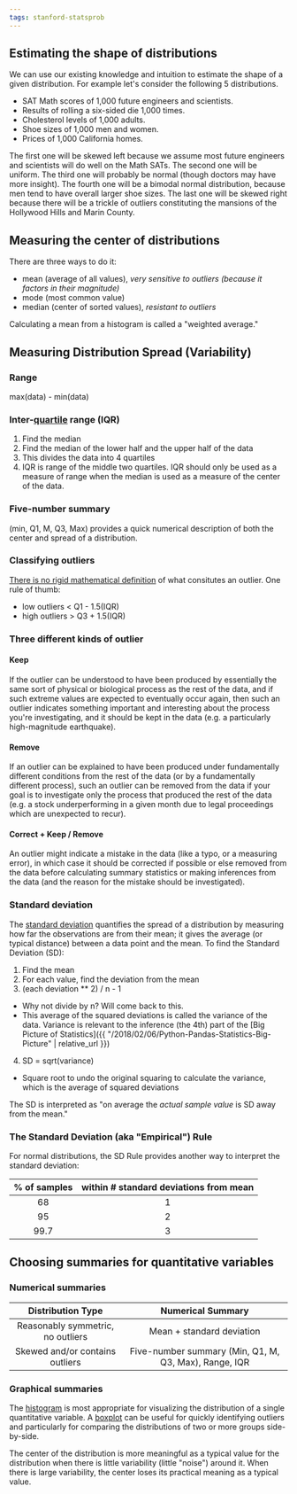 ```yaml
---
tags: stanford-statsprob
---
```


## Estimating the shape of distributions

We can use our existing knowledge and intuition to estimate the shape of a given distribution. For example let's consider the following 5 distributions.

- SAT Math scores of 1,000 future engineers and scientists.
- Results of rolling a six-sided die 1,000 times.
- Cholesterol levels of 1,000 adults.
- Shoe sizes of 1,000 men and women.
- Prices of 1,000 California homes.

The first one will be skewed left because we assume most future engineers and scientists will do well on the Math SATs. The second one will be uniform. The third one will probably be normal (though doctors may have more insight). The fourth one will be a bimodal normal distribution, because men tend to have overall larger shoe sizes. The last one will be skewed right because there will be a trickle of outliers constituting the mansions of the Hollywood Hills and Marin County.

## Measuring the center of distributions

There are three ways to do it:

- mean (average of all values), _very sensitive to outliers (because it factors in their magnitude)_
- mode (most common value)
- median (center of sorted values), _resistant to outliers_

Calculating a mean from a histogram is called a "weighted average."

## Measuring Distribution Spread (Variability)

### Range

max(data) - min(data)

### Inter-[quartile](https://en.wikipedia.org/wiki/Quartile) range (IQR)

1. Find the median
2. Find the median of the lower half and the upper half of the data
3. This divides the data into 4 quartiles
4. IQR is range of the middle two quartiles. IQR should only be used as a measure of range when the median is used as a measure of the center of the data.

### Five-number summary

(min, Q1, M, Q3, Max) provides a quick numerical description of both the center and spread of a distribution.

### Classifying outliers

[There is no rigid mathematical definition](https://en.wikipedia.org/wiki/Outlier#Detection) of what consitutes an outlier. One rule of thumb:

- low outliers < Q1 - 1.5(IQR)
- high outliers > Q3 + 1.5(IQR)

### Three different kinds of outlier

#### Keep

If the outlier can be understood to have been produced by essentially the same sort of physical or biological process as the rest of the data, and if such extreme values are expected to eventually occur again, then such an outlier indicates something important and interesting about the process you're investigating, and it should be kept in the data (e.g. a particularly high-magnitude earthquake).

#### Remove

If an outlier can be explained to have been produced under fundamentally different conditions from the rest of the data (or by a fundamentally different process), such an outlier can be removed from the data if your goal is to investigate only the process that produced the rest of the data (e.g. a stock underperforming in a given month due to legal proceedings which are unexpected to recur).

#### Correct + Keep / Remove

An outlier might indicate a mistake in the data (like a typo, or a measuring error), in which case it should be corrected if possible or else removed from the data before calculating summary statistics or making inferences from the data (and the reason for the mistake should be investigated).

### Standard deviation

The [standard deviation](https://en.wikipedia.org/wiki/Standard_deviation) quantifies the spread of a distribution by measuring how far the observations are from their mean; it gives the average (or typical distance) between a data point and the mean. To find the Standard Deviation (SD):

1. Find the mean
2. For each value, find the deviation from the mean
3. (each deviation \*\* 2) / n - 1

- Why not divide by n? Will come back to this.
- This average of the squared deviations is called the variance of the data. Variance is relevant to the inference (the 4th) part of the [Big Picture of Statistics]({{ "/2018/02/06/Python-Pandas-Statistics-Big-Picture" | relative_url }})

4. SD = sqrt(variance)

- Square root to undo the original squaring to calculate the variance, which is the average of squared deviations

The SD is interpreted as "on average the _actual sample value_ is SD away from the mean."

### The Standard Deviation (aka "Empirical") Rule

For normal distributions, the SD Rule provides another way to interpret the standard deviation:

| % of samples | within # standard deviations from mean |
| :----------: | :------------------------------------: |
|      68      |                   1                    |
|      95      |                   2                    |
|     99.7     |                   3                    |

## Choosing summaries for quantitative variables

### Numerical summaries

|         Distribution Type         |                   Numerical Summary                   |
| :-------------------------------: | :---------------------------------------------------: |
| Reasonably symmetric, no outliers |               Mean + standard deviation               |
|  Skewed and/or contains outliers  | Five-number summary (Min, Q1, M, Q3, Max), Range, IQR |

### Graphical summaries

The [histogram](https://en.wikipedia.org/wiki/Histogram) is most appropriate for visualizing the distribution of a single quantitative variable. A [boxplot](https://en.wikipedia.org/wiki/Box_plot) can be useful for quickly identifying outliers and particularly for comparing the distributions of two or more groups side-by-side.

The center of the distribution is more meaningful as a typical value for the distribution when there is little variability (little "noise") around it. When there is large variability, the center loses its practical meaning as a typical value.
